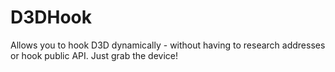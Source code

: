 D3DHook
=======

Allows you to hook D3D dynamically - without having to research addresses or hook public API. Just grab the device!
